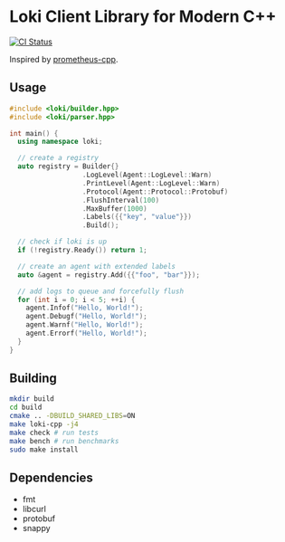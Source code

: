 # Loki Client Library for Modern C++

[![CI Status](https://github.com/mircodezorzi/loki-cpp/workflows/Continuous%20Integration/badge.svg)](https://github.com/mircodezorzi/loki-cpp/actions?workflow=Continuous+Integration)

Inspired by [prometheus-cpp](https://github.com/jupp0r/prometheus-cpp).

## Usage

```cpp
#include <loki/builder.hpp>
#include <loki/parser.hpp>

int main() {
  using namespace loki;

  // create a registry
  auto registry = Builder{}
                  .LogLevel(Agent::LogLevel::Warn)
                  .PrintLevel(Agent::LogLevel::Warn)
                  .Protocol(Agent::Protocol::Protobuf)
                  .FlushInterval(100)
                  .MaxBuffer(1000)
                  .Labels({{"key", "value"}})
                  .Build();

  // check if loki is up
  if (!registry.Ready()) return 1;

  // create an agent with extended labels
  auto &agent = registry.Add({{"foo", "bar"}});

  // add logs to queue and forcefully flush
  for (int i = 0; i < 5; ++i) {
    agent.Infof("Hello, World!");
    agent.Debugf("Hello, World!");
    agent.Warnf("Hello, World!");
    agent.Errorf("Hello, World!");
  }
}
```

## Building

```bash
mkdir build
cd build
cmake .. -DBUILD_SHARED_LIBS=ON
make loki-cpp -j4
make check # run tests
make bench # run benchmarks
sudo make install
```

## Dependencies

- fmt
- libcurl
- protobuf
- snappy
